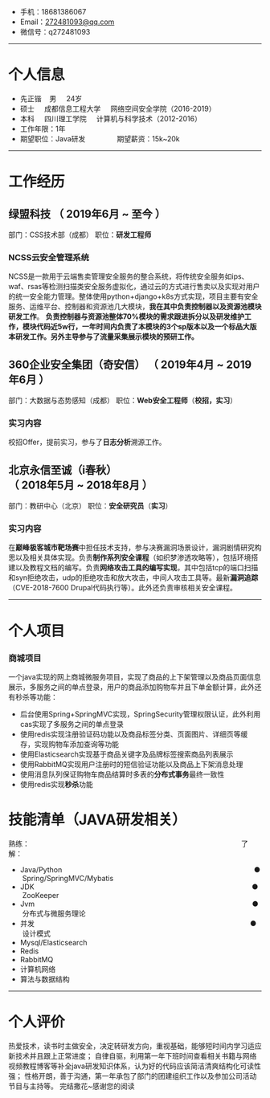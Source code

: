 - 手机：18681386067
- Email：272481093@qq.com
- 微信号：q272481093

---

# 个人信息

 - 先正锴 &#160;&#160;&#160;男 &#160;&#160;&#160;&#160;24岁
 - 硕士 &#160;&#160;&#160;&#160;成都信息工程大学 &#160;&#160;&#160;&#160;网络空间安全学院（2016-2019）
 - 本科 &#160;&#160;&#160;&#160;四川理工学院 &#160;&#160;&#160;&#160;计算机与科学技术（2012-2016）
 - 工作年限：1年
 - 期望职位：Java研发 &#160;&#160;&#160;&#160;&#160;&#160;&#160;&#160;&#160;&#160;&#160;&#160;&#160;&#160;&#160;期望薪资：15k~20k &#160;&#160;&#160;&#160;&#160;&#160;&#160;&#160;&#160;&#160;&#160;


---

# 工作经历

## **绿盟科技** （ 2019年6月 ~ 至今 ）
部门：CSS技术部（成都）
职位：**研发工程师**</br>

### NCSS云安全管理系统 
NCSS是一款用于云端售卖管理安全服务的整合系统，将传统安全服务如ips、waf、rsas等检测扫描类安全服务虚拟化，通过云的方式进行售卖以及实现对用户的统一安全能力管理。整体使用python+django+k8s方式实现，项目主要有安全服务、运维平台、控制器和资源池几大模块，**我在其中负责控制器以及资源池模块研发工作**。
**负责控制器与资源池整体70%模块的需求跟进拆分以及研发维护工作，模块代码近5w行，一年时间内负责了本模块的3个sp版本以及一个标品大版本研发工作。另外主导参与了流量采集展示模块的预研工作。**


## **360企业安全集团（奇安信）** （ 2019年4月 ~ 2019年6月 ）
部门：大数据与态势感知（成都）
职位：**Web安全工程师**（**校招，实习**）</br>

### 实习内容 
校招Offer，提前实习，参与了**日志分析**溯源工作。


## **北京永信至诚（i春秋）** （ 2018年5月 ~ 2018年8月 ）
部门：教研中心（北京）
职位：**安全研究员**（**实习**）</br>

### 实习内容
在**巅峰极客城市靶场赛**中担任技术支持，参与决赛漏洞场景设计，漏洞剧情研究构思以及相关具体实现。负责**制作系列安全课程**（如织梦渗透攻略等），包括环境搭建以及教程文档的编写。负责**网络攻击工具的编写实现**，其中包括tcp的端口扫描和syn拒绝攻击，udp的拒绝攻击和放大攻击，中间人攻击工具等。最新**漏洞追踪**（CVE-2018-7600 Drupal代码执行等）。此外还负责审核相关安全课程。

---

# 个人项目
### 商城项目
一个java实现的网上商城微服务项目，实现了商品的上下架管理以及商品页面信息展示，多服务之间的单点登录，用户的商品添加购物车并且下单金额计算，此外还有秒杀等功能：
- 后台使用Spring+SpringMVC实现，SpringSecurity管理权限认证，此外利用cas实现了多服务之间的单点登录
- 使用redis实现注册验证码功能以及商品标签分类、页面图片、详细页等缓存，实现购物车添加查询等功能
- 使用Elasticsearch实现基于商品关键字及品牌标签搜索商品列表展示
- 使用RabbitMQ实现用户注册时的短信验证功能以及商品上下架消息处理
- 使用消息队列保证购物车商品结算时多表的**分布式事务**最终一致性
- 使用redis实现**秒杀**功能

# 技能清单（JAVA研发相关）

熟练： &#160;&#160;&#160; &#160;&#160;&#160; &#160;&#160;&#160; &#160;&#160;&#160; &#160;&#160;&#160;&#160;&#160;&#160;&#160;&#160;&#160;&#160;&#160;&#160;&#160;&#160;&#160;&#160;&#160;&#160;&#160;&#160;&#160;&#160;&#160;&#160;&#160;&#160;&#160;&#160;&#160;&#160;&#160;&#160;&#160;&#160;&#160;&#160;&#160;&#160;&#160;&#160;&#160;&#160;&#160;&#160;&#160;&#160;&#160;&#160;&#160;&#160;&#160;&#160;&#160;&#160;&#160;&#160;&#160;&#160;&#160;&#160;&#160;&#160;&#160;&#160;&#160;&#160;&#160;&#160;&#160;&#160;&#160;&#160;&#160;&#160;&#160;&#160;&#160;&#160;&#160;&#160;&#160;&#160;&#160;&#160;&#160;&#160;&#160;&#160;&#160;&#160;了解：
- Java/Python   &#160;&#160;&#160; &#160;&#160;&#160; &#160;&#160;&#160; &#160;&#160;&#160; &#160;&#160;&#160;&#160;&#160;&#160;&#160;&#160;&#160;&#160;&#160;&#160;&#160;&#160;&#160;&#160;&#160;&#160;&#160;&#160;&#160;&#160;&#160;&#160;&#160;&#160;&#160;&#160;&#160;&#160;&#160;&#160;&#160;&#160;&#160;&#160;&#160;&#160;&#160;&#160;&#160;&#160;&#160;&#160;&#160;&#160;&#160;&#160;&#160;&#160;&#160;&#160;&#160;&#160;&#160;&#160;&#160;&#160;&#160;&#160;&#160;&#160;&#160;&#160;&#160;&#160;&#160;&#160;&#160;&#160;&#160;&#160;&#160;&#160;&#160;&#160;&#160;&#160;&#160;&#160;● &#160;Spring/SpringMVC/Mybatis
- JDK   &#160;&#160;&#160; &#160;&#160;&#160; &#160;&#160;&#160; &#160;&#160;&#160; &#160;&#160;&#160;&#160;&#160;&#160;&#160;&#160;&#160;&#160;&#160;&#160;&#160;&#160;&#160;&#160;&#160;&#160;&#160;&#160;&#160;&#160;&#160;&#160;&#160;&#160;&#160;&#160;&#160;&#160;&#160;&#160;&#160;&#160;&#160;&#160;&#160;&#160;&#160;&#160;&#160;&#160;&#160;&#160;&#160;&#160;&#160;&#160;&#160;&#160;&#160;&#160;&#160;&#160;&#160;&#160;&#160;&#160;&#160;&#160;&#160;&#160;&#160;&#160;&#160;&#160;&#160;&#160;&#160;&#160;&#160;&#160;&#160;&#160;&#160;&#160;&#160;&#160;&#160;&#160;&#160;&#160;&#160;&#160;&#160;&#160;&#160;&#160;&#160;&#160;&#160;&#160;&#160;● &#160;ZooKeeper
- Jvm   &#160;&#160;&#160; &#160;&#160;&#160; &#160;&#160;&#160; &#160;&#160;&#160; &#160;&#160;&#160;&#160;&#160;&#160;&#160;&#160;&#160;&#160;&#160;&#160;&#160;&#160;&#160;&#160;&#160;&#160;&#160;&#160;&#160;&#160;&#160;&#160;&#160;&#160;&#160;&#160;&#160;&#160;&#160;&#160;&#160;&#160;&#160;&#160;&#160;&#160;&#160;&#160;&#160;&#160;&#160;&#160;&#160;&#160;&#160;&#160;&#160;&#160;&#160;&#160;&#160;&#160;&#160;&#160;&#160;&#160;&#160;&#160;&#160;&#160;&#160;&#160;&#160;&#160;&#160;&#160;&#160;&#160;&#160;&#160;&#160;&#160;&#160;&#160;&#160;&#160;&#160;&#160;&#160;&#160;&#160; &#160;&#160;&#160; &#160;&#160;&#160;  &#160;● &#160;分布式与微服务理论
- 并发   &#160;&#160;&#160; &#160;&#160;&#160; &#160;&#160;&#160; &#160;&#160;&#160; &#160;&#160;&#160;&#160;&#160;&#160;&#160;&#160;&#160;&#160;&#160;&#160;&#160;&#160;&#160;&#160;&#160;&#160;&#160;&#160;&#160;&#160;&#160;&#160;&#160;&#160;&#160;&#160;&#160;&#160;&#160;&#160;&#160;&#160;&#160;&#160;&#160;&#160;&#160;&#160;&#160;&#160;&#160;&#160;&#160;&#160;&#160;&#160;&#160;&#160;&#160;&#160;&#160;&#160;&#160;&#160;&#160;&#160;&#160;&#160;&#160;&#160;&#160;&#160;&#160;&#160;&#160;&#160;&#160;&#160;&#160;&#160;&#160;&#160;&#160;&#160;&#160;&#160;&#160;&#160;&#160;&#160;&#160;&#160;&#160;&#160; &#160;&#160;&#160; &#160;● &#160;设计模式
- Mysql/Elasticsearch
- Redis
- RabbitMQ
- 计算机网络
- 算法与数据结构

---
# 个人评价
热爱技术，读书时主做安全，决定转研发方向，重视基础，能够短时间内学习适应新技术并且跟上正常进度；
自律自驱，利用第一年下班时间查看相关书籍与网络视频教程博客等补全java研发知识体系，认为好的代码应该简洁清爽结构化可读性强；
性格开朗，善于沟通，第一年承包了部门的团建组织工作以及参加公司活动节目与主持等。
完结撒花~感谢您的阅读
